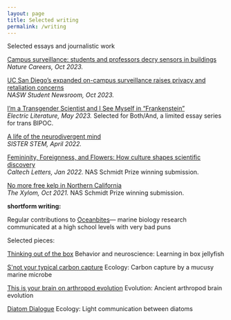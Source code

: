 ```yaml
---
layout: page
title: Selected writing
permalink: /writing
---
```

Selected essays and journalistic work

[Campus surveillance: students and professors decry sensors in buildings](https://www.nature.com/articles/d41586-023-03287-w)\
_Nature Careers, Oct 2023._

[UC San Diego’s expanded on-campus surveillance raises privacy and retaliation concerns](https://www.nasw.org/article/nasw-science-writers-education-committee-2023-perlman-program-fayth-tan)\
_NASW Student Newsroom, Oct 2023._ 

[I’m a Transgender Scientist and I See Myself in “Frankenstein”](https://electricliterature.com/im-a-transgender-scientist-and-i-see-myself-in-frankenstein/)\
_Electric Literature, May 2023._ Selected for Both/And, a limited essay series for trans BIPOC.

[A life of the neurodivergent mind](https://sisterstem.org/2022/04/14/a-life-of-the-neurodivergent-mind/)\
_SISTER STEM, April 2022._ 

[Femininity, Foreignness, and Flowers: How culture shapes scientific discovery](https://caltechletters.org/viewpoints/orchids-science-and-culture)\
_Caltech Letters, Jan 2022._ NAS Schmidt Prize winning submission.

[No more free kelp in Northern California](https://www.thexylom.com/post/no-more-free-kelp-in-northern-california)\
_The Xylom, Oct 2021._ NAS Schmidt Prize winning submission.

**shortform writing:**

Regular contributions to [Oceanbites](https://oceanbites.org/author/ftan/)— marine biology research communicated at a high school levels with very bad puns 

Selected pieces:

[Thinking out of the box](https://oceanbites.org/thinking-out-of-the-box/)
Behavior and neuroscience: Learning in box jellyfish

[S'not your typical carbon capture](https://oceanbites.org/snot-your-typical-carbon-capture/)
Ecology: Carbon capture by a mucusy marine microbe

[This is your brain on arthropod evolution](https://oceanbites.org/this-is-your-brain-on-arthropod-evolution/)
Evolution: Ancient arthropod brain evolution

[Diatom Dialogue](https://oceanbites.org/diatom-dialogue/)
Ecology: Light communication between diatoms
